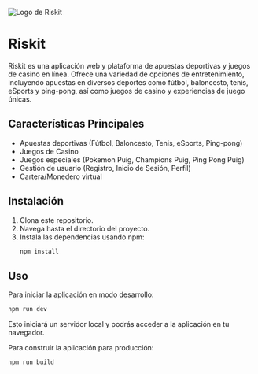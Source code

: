 ![Logo de Riskit](logo.png)

# Riskit

Riskit es una aplicación web y plataforma de apuestas deportivas y juegos de casino en línea. Ofrece una variedad de opciones de entretenimiento, incluyendo apuestas en diversos deportes como fútbol, baloncesto, tenis, eSports y ping-pong, así como juegos de casino y experiencias de juego únicas.

## Características Principales

* Apuestas deportivas (Fútbol, Baloncesto, Tenis, eSports, Ping-pong)
* Juegos de Casino
* Juegos especiales (Pokemon Puig, Champions Puig, Ping Pong Puig)
* Gestión de usuario (Registro, Inicio de Sesión, Perfil)
* Cartera/Monedero virtual

## Instalación

1. Clona este repositorio.
2. Navega hasta el directorio del proyecto.
3. Instala las dependencias usando npm:
   ```bash
   npm install
   ```

## Uso

Para iniciar la aplicación en modo desarrollo:

```bash
npm run dev
```

Esto iniciará un servidor local y podrás acceder a la aplicación en tu navegador.

Para construir la aplicación para producción:

```bash
npm run build
``` 